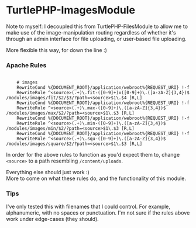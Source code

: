 TurtlePHP-ImagesModule
======================

Note to myself: I decoupled this from TurtlePHP-FilesModule to allow me to make
use of the image-manipulation routing regardless of whether it's through an
admin interface for file uploading, or user-based file uploading.

More flexible this way, for down the line :)

### Apache Rules

```

    # images
    RewriteCond %{DOCUMENT_ROOT}/application/webroot%{REQUEST_URI} !-f
    RewriteRule ^<source>(.+)\.fit-([0-9]+)x([0-9]+)\.([a-zA-Z]{3,4})$ /modules/images/fit/$2/$3/?path=<source>$1\.$4 [R,L]
    RewriteCond %{DOCUMENT_ROOT}/application/webroot%{REQUEST_URI} !-f
    RewriteRule ^<source>(.+)\.max-([0-9]+)\.([a-zA-Z]{3,4})$ /modules/images/max/$2/?path=<source>$1\.$3 [R,L]
    RewriteCond %{DOCUMENT_ROOT}/application/webroot%{REQUEST_URI} !-f
    RewriteRule ^<source>(.+)\.min-([0-9]+)\.([a-zA-Z]{3,4})$ /modules/images/min/$2/?path=<source>$1\.$3 [R,L]
    RewriteCond %{DOCUMENT_ROOT}/application/webroot%{REQUEST_URI} !-f
    RewriteRule ^<source>(.+)\.squ-([0-9]+)\.([a-zA-Z]{3,4})$ /modules/images/square/$2/?path=<source>$1\.$3 [R,L]

```

In order for the above rules to function as you'd expect them to, change `<source>` to a path resembling `/content/uploads`.

Everything else should just work :)  
More to come on what these rules do, and the functionality of this module.

### Tips
I've only tested this with filenames that I could control. For example, alphanumeric, with no spaces or punctuation. I'm not sure if the rules above work under edge-cases (they should).
